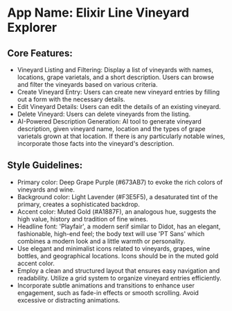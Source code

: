 # **App Name**: Elixir Line Vineyard Explorer

## Core Features:

- Vineyard Listing and Filtering: Display a list of vineyards with names, locations, grape varietals, and a short description. Users can browse and filter the vineyards based on various criteria.
- Create Vineyard Entry: Users can create new vineyard entries by filling out a form with the necessary details.
- Edit Vineyard Details: Users can edit the details of an existing vineyard.
- Delete Vineyard: Users can delete vineyards from the listing.
- AI-Powered Description Generation: AI tool to generate vineyard description, given vineyard name, location and the types of grape varietals grown at that location. If there is any particularly notable wines, incorporate those facts into the vineyard's description.

## Style Guidelines:

- Primary color: Deep Grape Purple (#673AB7) to evoke the rich colors of vineyards and wine.
- Background color: Light Lavender (#F3E5F5), a desaturated tint of the primary, creates a sophisticated backdrop.
- Accent color: Muted Gold (#A1887F), an analogous hue, suggests the high value, history and tradition of fine wines.
- Headline font: 'Playfair', a modern serif similar to Didot, has an elegant, fashionable, high-end feel; the body text will use 'PT Sans' which combines a modern look and a little warmth or personality.
- Use elegant and minimalist icons related to vineyards, grapes, wine bottles, and geographical locations. Icons should be in the muted gold accent color.
- Employ a clean and structured layout that ensures easy navigation and readability. Utilize a grid system to organize vineyard entries efficiently.
- Incorporate subtle animations and transitions to enhance user engagement, such as fade-in effects or smooth scrolling. Avoid excessive or distracting animations.